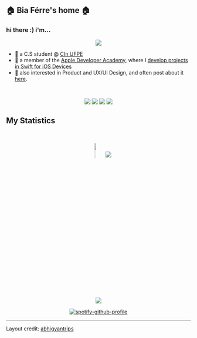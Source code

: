 <h2 align="left">
  <b>🏠 Bia Férre's home 🏠</b>
</h2>

### hi there :) i'm...

<div align="center">
  <img src="https://i.pinimg.com/564x/55/d7/2f/55d72f3cc21f4a5e1ccca6a0a2cef8ce.jpg">
</div>

- 🔖 a C.S student @ <a href="https://portal.cin.ufpe.br">CIn UFPE</a>
- 🍏 a member of the <a href="https://www.developeracademy.cin.ufpe.br">Apple Developer Academy</a>, where I <a href="https://github.com/stars/biaferre/lists/my-apps-for-ada">develop projects in Swift for iOS Devices</a>
- 🍵 also interested in Product and UX/UI Design, and often post about it <a href= "https://www.instagram.com/okbibia/">here</a>. 

<br>

<p>
<div align="center">
  <img src="https://img.shields.io/badge/-Swift-c58545?style=for-the-badge&logo=swift&logoColor=c58545&labelColor=282828">
  <img src="https://img.shields.io/badge/-Python-98b982?style=for-the-badge&logo=python&logoColor=98b982&labelColor=282828">
  <img src="https://img.shields.io/badge/-HTML-c58545?style=for-the-badge&logo=html5&logoColor=c58545&labelColor=282828">
  <img src="https://img.shields.io/badge/c++-%2300599C.svg?style=for-the-badge&logo=c%2B%2B&logoColor=white">
</div>
</p>


<!--
<div align="center">
  <a href="https://open.spotify.com/user/6s6pbtefezpookh8gwnkko15v">
    <img src="https://spotify-readme-theta-virid.vercel.app/api?scan=true&theme=dark" width="240px">
  </a>
</div>
-->

## My Statistics

<br/>
<p align="center">
<img height = "10%" src = "https://github-readme-stats.vercel.app/api?username=biaferre&theme=solarized-light&show_icons=true)"/>    
 <img src= "https://github-readme-stats.vercel.app/api/top-langs/?username=biaferre&theme=solarized-light&layout=compact"/>
</p>
<br>
<div align="center">
 <img src= "https://i.pinimg.com/564x/9d/9e/87/9d9e8764d9c7cec2dc443918d1e598fe.jpg"/>
  
  [![spotify-github-profile](https://spotify-github-profile.vercel.app/api/view?uid=bez.ferre&cover_image=true&theme=natemoo-re&show_offline=false&background_color=ffeccc&interchange=false&bar_color=53b14f&bar_color_cover=false)](https://spotify-github-profile.vercel.app/api/view?uid=bez.ferre&redirect=true)
  
</div>



------

Layout credit: [abhigyantrips](https://github.com/abhigyantrips)
